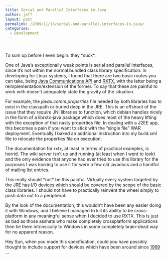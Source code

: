 ```yaml
---
title: Serial and Parallel Interfaces in Java
author: jeff
layout: post
permalink: /2009/11/13/serial-and-parallel-interfaces-in-java/
categories:
  - Development
---
```

# 

To sum up before I even begin: they \*suck\*.

One of Java’s exceptionally weak points is serial and parallel interfaces, since it’s not within the normal bundled class library specification. In developing for Linux systems, I found that there are two basic routes you can take, being [Java Communications API][1] and [RXTX][2], with the latter being a reimplementation/extension of the former. To say that these are painful to work with doesn’t adequately state the gravity of the situation.

 [1]: http://java.sun.com/products/javacomm/
 [2]: http://users.frii.com/jarvi/rxtx/

For example, the *javax.comm.properties* file needed by both libraries has to exist in the classpath or buried deep in the JRE. This is an offshoot of the issue that they require JNI libraries to function, which debian handles nicely in the form of a librxtx-java package which does most of the heavy lifting with the exception of that nasty properties file. In dealing with a J2EE app, this becomes a pain if you want to stick with the “single file” WAR deployment. Eventually I baked an additional instruction into my build.xml file to relocate the properties file on execution.

The documentation for rxtx, at least in terms of practical examples, is horrid. The wiki server isn’t up and running (at least when I went to look) and the only evidence that anyone had ever tried to use this library for the purposes I was looking to use it for were a few old javadocs and a handful of mailing list entries.

This really should \*not\* be this painful. Virtually every system targeted by the JRE has I/O devices which should be covered by the scope of the basic class libraries. I should not have to practically reinvent the wheel simply to push data out to a peripheral.

By the look of the documentation, this wouldn’t have been any easier doing it with Windows, and I believe I managed to kill its ability to be cross-platform in any meaningful sense when I decided to use RXTX. This is just as bad as those asshats who make completely crossplatform applications then tie them intrinsically to Windows in some completely brain-dead way for no apparent reason.

Hey Sun, when you made this specification, could you have possibly thought to include support for devices which have been around since [1969][3] … 

 [3]: http://en.wikipedia.org/wiki/RS-232